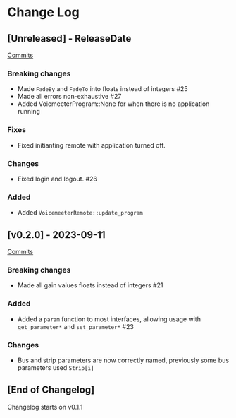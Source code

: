 # Change Log

<!-- next-header -->

## [Unreleased] - ReleaseDate

[Commits](https://github.com/Emilgardis/voicemeeter-sdk-rs/compare/v0.2.0...Unreleased)

### Breaking changes

* Made `FadeBy` and `FadeTo` into floats instead of integers #25
* Made all errors non-exhaustive #27
* Added VoicmeeterProgram::None for when there is no application running

### Fixes

* Fixed initianting remote with application turned off.

### Changes

* Fixed login and logout. #26

### Added

* Added `VoicemeeterRemote::update_program`

## [v0.2.0] - 2023-09-11

[Commits](https://github.com/Emilgardis/voicemeeter-sdk-rs/compare/v0.1.1...v0.2.0)

### Breaking changes

* Made all gain values floats instead of integers #21

### Added

* Added a `param` function to most interfaces, allowing usage with `get_parameter*` and `set_parameter*` #23

### Changes

* Bus and strip parameters are now correctly named, previously some bus parameters used `Strip[i]`

## [End of Changelog]

Changelog starts on v0.1.1